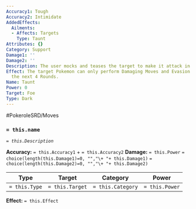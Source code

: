 ```yaml
---
Accuracy1: Tough
Accuracy2: Intimidate
AddedEffects:
  Ailments:
  - Affects: Targets
    Type: Taunt
Attributes: {}
Category: Support
Damage1: ''
Damage2: ''
Description: The user mocks and teases the target to make it attack in a raging fury.
Effect: The target Pokemon can only perform Damaging Moves and Evasion actions for
  the next 4 Rounds.
Name: Taunt
Power: 0
Target: Foe
Type: Dark
---
```


#PokeroleSRD/Moves

### `= this.name`
*`= this.Description`*

**Accuracy:** `= this.Accuracy1` + `= this.Accuracy2`
**Damage:** `= this.Power` `= choice(length(this.Damage1)=0, "","\+ "+ this.Damage1)` `= choice(length(this.Damage2)=0, "","\+ "+ this.Damage2)`

| Type          | Target          | Category          | Power          |
| ------------- | --------------- | ----------------  | -------------- |
| `= this.Type` | `= this.Target` | `= this.Category` | `= this.Power` | 

**Effect:** `= this.Effect`